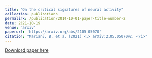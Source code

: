 ```yaml
---
title: "On the critical signatures of neural activity"
collection: publications
permalink: /publication/2010-10-01-paper-title-number-2
date: 2021-10-19
venue: 'arxiv'
paperurl: 'https://arxiv.org/abs/2105.05070'
citation: "Mariani, B. et al (2021) <i> arXiv:2105.05070v2. </i>"
---
```


[Download paper here](https://raw.githubusercontent.com/benedetta-mariani/benedetta-mariani.github.io/master/files/2105.05070.pdf)

